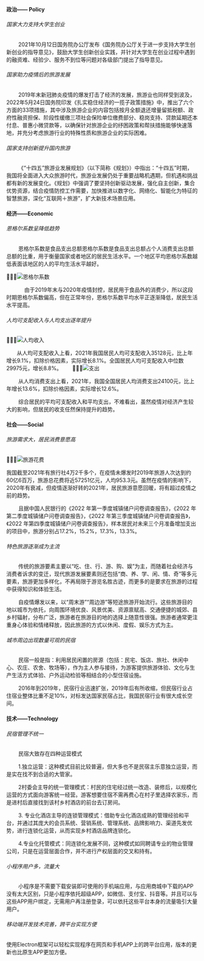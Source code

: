 #### 政治—— Policy

###### 国家大力支持大学生创业

        2021年10月12日国务院办公厅发布《国务院办公厅关于进一步支持大学生创新创业的指导意见》，鼓励大学生创新创业实践，并针对大学生在创业过程中遇到的融资难、经验少、服务不到位等问题对各级部门提出了指导意见。

###### 国家助力疫情后的旅游发展

        2019年末新冠肺炎疫情的爆发打击了经济的发展，旅游业也同样受到波及，2022年5月24日国务院印发《扎实稳住经济的一揽子政策措施》中，推出了六个方面的33项措施，其中涉及旅游企业的内容包括按月全额退还增量留抵税额、政府性融资担保、阶段性缓缴三项社会保险单位缴费部分、稳岗支持、贷款延期还本付息、普惠小微贷款等，以确保针对旅游企业的纾困政策和帮扶措施能够快速落地，并充分考虑旅游行业的特殊性质和旅游企业的实际困难。

###### 国家支持创新提升国内旅游

        《“十四五”旅游业发展规划》（以下简称《规划》）中指出：“十四五”时期，我国将全面进入大众旅游时代，旅游业发展仍处于重要战略机遇期，但机遇和挑战都有新的发展变化。《规划》中强调了要坚持创新驱动发展，强化自主创新，集合优势资源，结合疫情防控工作需要，加快推进以数字化、网络化、智能化为特征的智慧旅游，深化“互联网＋旅游”，扩大新技术场景应用。

#### 经济——Economic

###### 恩格尔系数呈降低趋势

        恩格尔系数是食品支出总额恩格尔系数是食品支出总额占个人消费支出总额总额的比重，用于衡量国家或者地区的居民生活水平。一个地区平均恩格尔系数越低表面该地区的人的平均生活水平越好。

![恩格尔系数](file:///C:/Users\liu15\Desktop\素材\恩格尔系数.png?msec=1675347727190)

            由于2019年末与2020年疫情封控，居民用于食品外的消费少，所以这段时期恩格尔系数偏高，但在正常年份，恩格尔系数平均水平正逐渐降低，居民生活水平提高。

###### 人均可支配收入与人均支出逐年提升

![人均收入](file:///C:/Users/liu15/Desktop/素材/人均收入.png?msec=1675347727190)

       从人均可支配收入上看，2021年我国居民人均可支配收入35128元，比上年增长9.1%，扣除价格因素，实际增长8.1%。全国居民人均可支配收入中位数29975元，增长8.8%。       ![支出](file:///C:/Users\liu15\Desktop\素材\支出.png?msec=1675347727191)

        从人均消费支出上看，2021年，我国全国居民人均消费支出24100元，比上年增长13.6%，扣除价格因素，实际增长12.6%。

        综合居民的平均可支配收入和平均支出，不难看出，虽然疫情对经济产生较大的影响，但居民的收支任然保持提升的趋势。

#### 社会——Social

###### 旅游需求大，居民消费意愿高

![旅游花费](file:///C:/Users\liu15\Desktop\素材\旅游花费.png?msec=1675347770909)

我国截至2021年有旅行社4万2千多个，在疫情未爆发时2019年旅游人次达到约60亿6百万，旅游总花费将近57251亿元，人均953.3元。虽然在疫情的影响下，2020年有衰减，但疫情逐渐好转的2021年，居民旅游意愿回暖，将有超过疫情之前的趋势。

        且据中国人民银行的《2022 年第一季度城镇储户问卷调查报告》，《2022 年第二季度城镇储户问卷调查报告》，《2022 年第三季度城镇储户问卷调查报告》，《2022 年第四季度城镇储户问卷调查报告》，样本居民对未来三个月准备增加支出的项目中，旅游分别占17.2%，15.2%，17.3%，13.3%。

###### 特色旅游逐渐成为主流

        传统的旅游要素主要以“吃、住、行、游、购、娱”为主，而随着社会经济与消费者诉求的变迁，现代旅游发展要素则还包括“商、养、学、闲、情、奇”等多元要素，旅游更加多样化，不再局限于游览名胜古迹，而更多的是要求在旅游的过程中获得知识和体验生活。

        自疫情爆发以来，以“周末游”“周边游”等短途旅游开始流行。这些旅游目的地以城市为依托，向周围环境优良、风景优美、资源禀赋高、交通便捷的城郊、县乡村辐射，分布广泛，旅游者在旅游目的地的选择上随意性很强。旅游者通常更注重身心体验和情绪释放，因此旅游的方式以休闲、度假、娱乐方式为主。

###### 城市周边出现数量可观的民宿

        民宿一般是指：利用居民闲置的房源（包括：民宅、饭店、旅社、休闲中心、农庄、农舍、牧场等），作为主人参与接待，为游客提供旅游体验、文化与生产生活方式体验、户外运动检验等相结合的小型住宿设施。

        2016年到2019年，民宿行业迅速扩张，2019年后有所收缩，但民宿行业占住宿业整体比重不足10%，对标发达国家民宿占比，我国民宿行业有很大成长空间。

#### 技术——Technology

###### 民宿管理不统一

        民宿大致存在四种运营模式  

        1.独立运营：这种模式目前比较普遍，但大多也不是民宿主乐意独立运营，而是实在找不到合适的大管家。

        2村委会主导的统一管理模式：村民的住宅经过统一改造、装修后，以规模化运营的方式面向游客统一经营。游客想要住宿不需再费心在村子里选择农家乐，而是进村后直接找到该村乡村酒店的前台去订房间。

        3. 专业化酒店主导的连锁管理模式：借助专业化酒店成熟的管理经验和平台，并通过其庞大的会员系统、营销系统、管理系统、品牌影响力、渠道先发优势，进行连锁化运营，从而实现乡村酒店品牌连锁化。

        4.专业化托管模式：同连锁化发展不同，这种模式如同聘请专业的物业管理公司，只是在运营层面合作，并不进行产权层面的交叉和持有。

###### 小程序用户多，流量大

        小程序是不需要下载安装即可使用的手机端应用，与应用商城中下载的APP没有太大区别，只是小程序依托超级APP，如微信、支付宝、抖音等。并且可以与这些APP用户绑定，无需用户再注册登录，可以依托这些平台本身的流量吸引大量用户。

###### 移动端开发技术完善，跨平台实现方便

使用Electron框架可以轻松实现程序在网页和手机APP上的跨平台应用，版本的更新也比原生APP更加方便。

